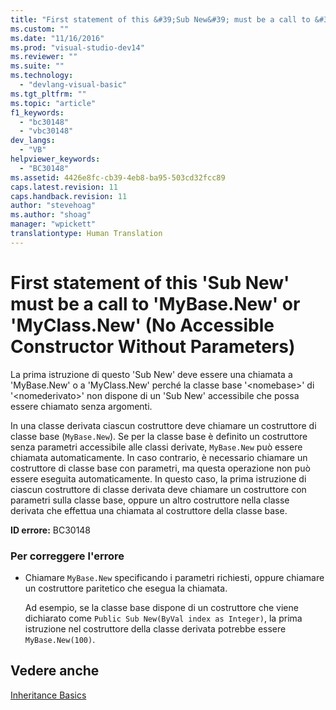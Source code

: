 ```yaml
---
title: "First statement of this &#39;Sub New&#39; must be a call to &#39;MyBase.New&#39; or &#39;MyClass.New&#39; (No Accessible Constructor Without Parameters) | Microsoft Docs"
ms.custom: ""
ms.date: "11/16/2016"
ms.prod: "visual-studio-dev14"
ms.reviewer: ""
ms.suite: ""
ms.technology: 
  - "devlang-visual-basic"
ms.tgt_pltfrm: ""
ms.topic: "article"
f1_keywords: 
  - "bc30148"
  - "vbc30148"
dev_langs: 
  - "VB"
helpviewer_keywords: 
  - "BC30148"
ms.assetid: 4426e8fc-cb39-4eb8-ba95-503cd32fcc89
caps.latest.revision: 11
caps.handback.revision: 11
author: "stevehoag"
ms.author: "shoag"
manager: "wpickett"
translationtype: Human Translation
---
```

# First statement of this &#39;Sub New&#39; must be a call to &#39;MyBase.New&#39; or &#39;MyClass.New&#39; (No Accessible Constructor Without Parameters)
La prima istruzione di questo 'Sub New' deve essere una chiamata a 'MyBase.New' o a 'MyClass.New' perché la classe base '\<nomebase\>' di '\<nomederivato\>' non dispone di un 'Sub New' accessibile che possa essere chiamato senza argomenti.  
  
 In una classe derivata ciascun costruttore deve chiamare un costruttore di classe base \(`MyBase.New`\).  Se per la classe base è definito un costruttore senza parametri accessibile alle classi derivate, `MyBase.New` può essere chiamata automaticamente.  In caso contrario, è necessario chiamare un costruttore di classe base con parametri, ma questa operazione non può essere eseguita automaticamente.  In questo caso, la prima istruzione di ciascun costruttore di classe derivata deve chiamare un costruttore con parametri sulla classe base, oppure un altro costruttore nella classe derivata che effettua una chiamata al costruttore della classe base.  
  
 **ID errore:** BC30148  
  
### Per correggere l'errore  
  
-   Chiamare `MyBase.New` specificando i parametri richiesti, oppure chiamare un costruttore paritetico che esegua la chiamata.  
  
     Ad esempio, se la classe base dispone di un costruttore che viene dichiarato come `Public Sub New(ByVal index as Integer)`, la prima istruzione nel costruttore della classe derivata potrebbe essere `MyBase.New(100)`.  
  
## Vedere anche  
 [Inheritance Basics](../../../visual-basic/programming-guide/language-features/objects-and-classes/inheritance-basics.md)